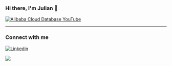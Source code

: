 ### Hi there, I'm Julian 👋

[![Alibaba Cloud Database YouTube](https://img.shields.io/badge/Alibaba%20Cloud%20Database-Youtube-green?color=1DA1F2&logo=youtube&style=for-the-badge)](https://www.youtube.com/c/AlibabaDatabase)


---
### Connect with me

[![Linkedin](https://img.shields.io/badge/LinkedIn-0077B5?style=for-the-badge&logo=linkedin&logoColor=white)](https://www.linkedin.com/in/javainthinking/)

![](https://komarev.com/ghpvc/?username=javainthinking&color=orange)
